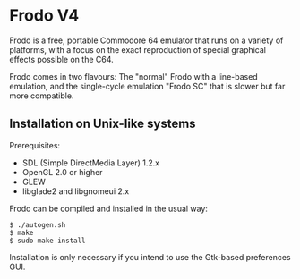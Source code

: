 # Frodo V4
Frodo is a free, portable Commodore 64 emulator that runs on a variety
of platforms, with a focus on the exact reproduction of special graphical
effects possible on the C64.

Frodo comes in two flavours: The "normal" Frodo with a line-based
emulation, and the single-cycle emulation "Frodo SC" that is slower
but far more compatible.

## Installation on Unix-like systems
Prerequisites:
* SDL (Simple DirectMedia Layer) 1.2.x
* OpenGL 2.0 or higher
* GLEW
* libglade2 and libgnomeui 2.x

Frodo can be compiled and installed in the usual way:
```
$ ./autogen.sh
$ make
$ sudo make install
```
Installation is only necessary if you intend to use the Gtk-based
preferences GUI.
